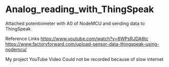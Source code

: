 # Analog_reading_with_ThingSpeak

Attached potentiometer with A0 of NodeMCU and sending data to ThingSpeak

Reference Links
https://www.youtube.com/watch?v=6WPsRJDA6tc
https://www.factoryforward.com/upload-sensor-data-thingspeak-using-nodemcu/

My project YouTube Video
Could not be recorded because of slow internet
